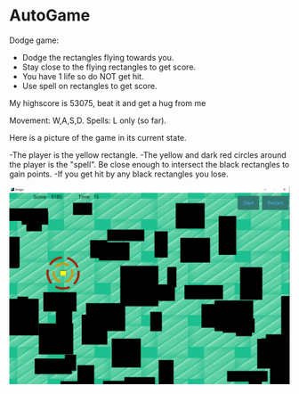 # AutoGame
Dodge game:
 - Dodge the rectangles flying towards you.
 - Stay close to the flying rectangles to get score.
 - You have 1 life so do NOT get hit.
 - Use spell on rectangles to get score.

My highscore is 53075, beat it and get a hug from me
   
Movement: W,A,S,D.
Spells: L only (so far).

Here is a picture of the game in its current state.

-The player is the yellow rectangle.
-The yellow and dark red circles around the player is the "spell". 
 Be close enough to intersect the black rectangles to gain points.
-If you get hit by any black rectangles you lose.

![Screenshot](/resources/AutoGame.png)